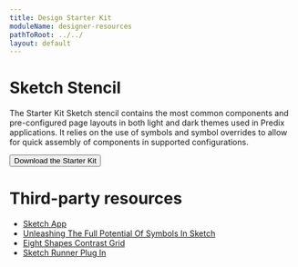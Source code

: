 ```yaml
---
title: Design Starter Kit
moduleName: designer-resources
pathToRoot: ../../
layout: default
---
```


# Sketch Stencil

The Starter Kit Sketch stencil contains the most common components and pre-configured page layouts in both light and dark themes used in Predix applications. It relies on the use of symbols and symbol overrides to allow for quick assembly of components in supported configurations.

<a href="https://github.com/PredixDev/px-design-stencils"><button class="catalog-button">Download the Starter Kit</button></a>

# Third-party resources

* [Sketch App](https://www.sketchapp.com/)
* [Unleashing The Full Potential Of Symbols In Sketch](https://medium.com/sketch-app-sources/sketch-symbols-b36f7355414a)
* [Eight Shapes Contrast Grid](http://contrast-grid.eightshapes.com/)
* [Sketch Runner Plug In](http://sketchrunner.com/)
